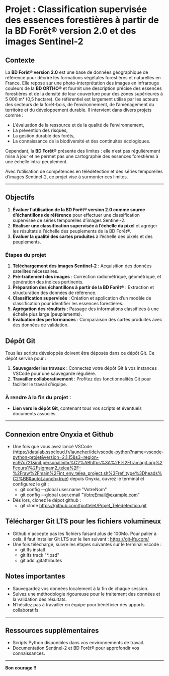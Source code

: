 # Projet : Classification supervisée des essences forestières à partir de la BD Forêt® version 2.0 et des images Sentinel-2

## Contexte

La **BD Forêt® version 2.0** est une base de données géographique de référence pour décrire les formations végétales forestières et naturelles en France. Elle repose sur une photo-interprétation des images en infrarouge couleurs de la **BD ORTHO®** et fournit une description précise des essences forestières et de la densité de leur couverture pour des zones supérieures à 5 000 m² (0,5 hectare). Ce référentiel est largement utilisé par les acteurs des secteurs de la forêt-bois, de l’environnement, de l’aménagement du territoire et du développement durable. Il intervient dans divers projets comme :

- L’évaluation de la ressource et de la qualité de l’environnement,
- La prévention des risques,
- La gestion durable des forêts,
- La connaissance de la biodiversité et des continuités écologiques.

Cependant, la **BD Forêt®** présente des limites : elle n’est pas régulièrement mise à jour et ne permet pas une cartographie des essences forestières à une échelle intra-peuplement.

Avec l’utilisation de compétences en télédétection et des séries temporelles d’images Sentinel-2, ce projet vise à surmonter ces limites.

---

## Objectifs

1. **Évaluer l’utilisation de la BD Forêt® version 2.0 comme source d’échantillons de référence** pour effectuer une classification supervisée de séries temporelles d’images Sentinel-2.
2. **Réaliser une classification supervisée à l’échelle du pixel** et agréger les résultats à l’échelle des peuplements de la BD Forêt®.
3. **Évaluer la qualité des cartes produites** à l’échelle des pixels et des peuplements.

### Étapes du projet

1. **Téléchargement des images Sentinel-2** : Acquisition des données satellites nécessaires.
2. **Pré-traitement des images** : Correction radiométrique, géométrique, et génération des indices pertinents.
3. **Préparation des échantillons à partir de la BD Forêt®** : Extraction et structuration des données de référence.
4. **Classification supervisée** : Création et application d’un modèle de classification pour identifier les essences forestières.
5. **Agrégation des résultats** : Passage des informations classifiées à une échelle plus large (peuplements).
6. **Évaluation des performances** : Comparaison des cartes produites avec des données de validation.

## Dépôt Git

Tous les scripts développés doivent être déposés dans ce dépôt Git. Ce dépôt servira pour :

1. **Sauvegarder les travaux** : Connectez votre dépôt Git à vos instances VSCode pour une sauvegarde régulière.
3. **Travailler collaborativement** : Profitez des fonctionnalités Git pour faciliter le travail d’équipe.

### À rendre à la fin du projet :

- **Lien vers le dépôt Git**, contenant tous vos scripts et éventuels documents associés.

---

## Connexion entre Onyxia et Github

- Une fois que vous avez lancé VSCode (https://datalab.sspcloud.fr/launcher/ide/vscode-python?name=vscode-python-projet&version=2.1.15&s3=region-ec97c721&init.personalInit=%C2%ABhttps%3A%2F%2Fframagit.org%2Fcours1%2Fsigmam2_telea%2F-%2Fraw%2Fmain%2Fint_env_telea_project.sh%3Fref_type%3Dheads%C2%BB&autoLaunch=true) depuis Onyxia, ouvrez le terminal et configurez le git :
  - git config --global user.name "VotreNom"
  - git config --global user.email "VotreEmail@example.com"
- Dès lors, clonez le dépot github :
  - git clone https://github.com/tpottelet/Projet_Teledetection.git

## Télécharger Git LTS pour les fichiers volumineux

- Github n'accepte pas les fichiers faisant plus de 100Mo. Pour palier à celà, il faut installer Git LTS sur le lien suivant : https://git-lfs.com/
- Une fois téléchargé, suivre les étapes suivantes sur le terminal vscode :
  - git lfs install
  - git lfs track "*.psd"
  - git add .gitattributes

## Notes importantes

- Sauvegardez vos données localement à la fin de chaque session.
- Suivez une méthodologie rigoureuse pour le traitement des données et la validation des résultats.
- N’hésitez pas à travailler en équipe pour bénéficier des apports collaboratifs.

---

## Ressources supplémentaires

- Scripts Python disponibles dans vos environnements de travail.
- Documentation Sentinel-2 et BD Forêt® pour approfondir vos connaissances.

---

**Bon courage !!**
